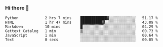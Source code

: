### Hi there 👋

<!--
**MDK84/MDK84** is a ✨ _special_ ✨ repository because its `README.md` (this file) appears on your GitHub profile.

Here are some ideas to get you started:

- 🔭 I’m currently working on ...
- 🌱 I’m currently learning ...
- 👯 I’m looking to collaborate on ...
- 🤔 I’m looking for help with ...
- 💬 Ask me about ...
- 📫 How to reach me: ...
- 😄 Pronouns: ...
- ⚡ Fun fact: ...
-->

<!--START_SECTION:waka-->

```text
Python            2 hrs 7 mins    ████████████▓░░░░░░░░░░░░   51.17 %
HTML              1 hr 47 mins    ██████████▓░░░░░░░░░░░░░░   43.09 %
Markdown          10 mins         █░░░░░░░░░░░░░░░░░░░░░░░░   04.29 %
Gettext Catalog   1 min           ▒░░░░░░░░░░░░░░░░░░░░░░░░   00.73 %
JavaScript        1 min           ░░░░░░░░░░░░░░░░░░░░░░░░░   00.64 %
Text              0 secs          ░░░░░░░░░░░░░░░░░░░░░░░░░   00.05 %
```

<!--END_SECTION:waka-->

<!-- ![Metrics](/github-metrics.svg) -->
